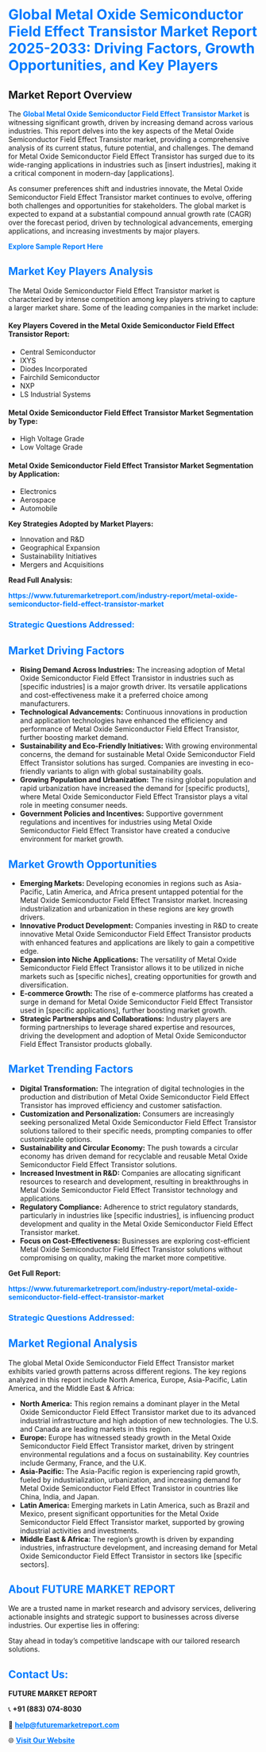 <h1 style="color: #007BFF;">Global Metal Oxide Semiconductor Field Effect Transistor Market Report 2025-2033: Driving Factors, Growth Opportunities, and Key Players</h1>

<section id="overview">
<h2>Market Report Overview</h2>
<p>The <a href="https://www.futuremarketreport.com/industry-report/metal-oxide-semiconductor-field-effect-transistor-market" style="color: #007BFF; text-decoration: none;"><strong>Global Metal Oxide Semiconductor Field Effect Transistor Market</strong></a> is witnessing significant growth, driven by increasing demand across various industries. This report delves into the key aspects of the Metal Oxide Semiconductor Field Effect Transistor market, providing a comprehensive analysis of its current status, future potential, and challenges. The demand for Metal Oxide Semiconductor Field Effect Transistor has surged due to its wide-ranging applications in industries such as [insert industries], making it a critical component in modern-day [applications].</p>
<p>As consumer preferences shift and industries innovate, the Metal Oxide Semiconductor Field Effect Transistor market continues to evolve, offering both challenges and opportunities for stakeholders. The global market is expected to expand at a substantial compound annual growth rate (CAGR) over the forecast period, driven by technological advancements, emerging applications, and increasing investments by major players.</p>
</section>

<section id="overview">
<p><a href="https://www.futuremarketreport.com/request-sample/reportId=76231" style="color: #007BFF; text-decoration: none;"><strong>Explore Sample Report Here</strong></a></p>
</section>

<section id="key-players">
<h2 style="color: #007BFF;">Market Key Players Analysis</h2>
<p>The Metal Oxide Semiconductor Field Effect Transistor market is characterized by intense competition among key players striving to capture a larger market share. Some of the leading companies in the market include:</p>
<h4>Key Players Covered in the Metal Oxide Semiconductor Field Effect Transistor Report:</h4>
<ul><li>Central Semiconductor</li><li>IXYS</li><li>Diodes Incorporated</li><li>Fairchild Semiconductor</li><li>NXP</li><li>LS Industrial Systems</li></ul>
<h4>Metal Oxide Semiconductor Field Effect Transistor Market Segmentation by Type:</h4>
<ul><li>High Voltage Grade</li><li>Low Voltage Grade</li></ul>

<h4>Metal Oxide Semiconductor Field Effect Transistor Market Segmentation by Application:</h4>
<ul><li>Electronics</li><li>Aerospace</li><li>Automobile</li></ul>
<p><strong>Key Strategies Adopted by Market Players:</strong></p>
<ul>
<li>Innovation and R&D</li>
<li>Geographical Expansion</li>
<li>Sustainability Initiatives</li>
<li>Mergers and Acquisitions</li>
</ul>
</section>

<section>
<p><strong>Read Full Analysis: </strong></p><a href="https://www.futuremarketreport.com/industry-report/metal-oxide-semiconductor-field-effect-transistor-market" style="color: #007BFF; text-decoration: none;"><strong>https://www.futuremarketreport.com/industry-report/metal-oxide-semiconductor-field-effect-transistor-market</strong></a>
<h3 style="color: #007BFF;">Strategic Questions Addressed:</h3>
</section>

<section id="driving-factors">
<h2 style="color: #007BFF;">Market Driving Factors</h2>
<ul>
<li><strong>Rising Demand Across Industries:</strong> The increasing adoption of Metal Oxide Semiconductor Field Effect Transistor in industries such as [specific industries] is a major growth driver. Its versatile applications and cost-effectiveness make it a preferred choice among manufacturers.</li>
<li><strong>Technological Advancements:</strong> Continuous innovations in production and application technologies have enhanced the efficiency and performance of Metal Oxide Semiconductor Field Effect Transistor, further boosting market demand.</li>
<li><strong>Sustainability and Eco-Friendly Initiatives:</strong> With growing environmental concerns, the demand for sustainable Metal Oxide Semiconductor Field Effect Transistor solutions has surged. Companies are investing in eco-friendly variants to align with global sustainability goals.</li>
<li><strong>Growing Population and Urbanization:</strong> The rising global population and rapid urbanization have increased the demand for [specific products], where Metal Oxide Semiconductor Field Effect Transistor plays a vital role in meeting consumer needs.</li>
<li><strong>Government Policies and Incentives:</strong> Supportive government regulations and incentives for industries using Metal Oxide Semiconductor Field Effect Transistor have created a conducive environment for market growth.</li>
</ul>
</section>

<section id="growth-opportunities">
<h2 style="color: #007BFF;">Market Growth Opportunities</h2>
<ul>
<li><strong>Emerging Markets:</strong> Developing economies in regions such as Asia-Pacific, Latin America, and Africa present untapped potential for the Metal Oxide Semiconductor Field Effect Transistor market. Increasing industrialization and urbanization in these regions are key growth drivers.</li>
<li><strong>Innovative Product Development:</strong> Companies investing in R&D to create innovative Metal Oxide Semiconductor Field Effect Transistor products with enhanced features and applications are likely to gain a competitive edge.</li>
<li><strong>Expansion into Niche Applications:</strong> The versatility of Metal Oxide Semiconductor Field Effect Transistor allows it to be utilized in niche markets such as [specific niches], creating opportunities for growth and diversification.</li>
<li><strong>E-commerce Growth:</strong> The rise of e-commerce platforms has created a surge in demand for Metal Oxide Semiconductor Field Effect Transistor used in [specific applications], further boosting market growth.</li>
<li><strong>Strategic Partnerships and Collaborations:</strong> Industry players are forming partnerships to leverage shared expertise and resources, driving the development and adoption of Metal Oxide Semiconductor Field Effect Transistor products globally.</li>
</ul>
</section>

<section id="trending-factors">
<h2 style="color: #007BFF;">Market Trending Factors</h2>
<ul>
<li><strong>Digital Transformation:</strong> The integration of digital technologies in the production and distribution of Metal Oxide Semiconductor Field Effect Transistor has improved efficiency and customer satisfaction.</li>
<li><strong>Customization and Personalization:</strong> Consumers are increasingly seeking personalized Metal Oxide Semiconductor Field Effect Transistor solutions tailored to their specific needs, prompting companies to offer customizable options.</li>
<li><strong>Sustainability and Circular Economy:</strong> The push towards a circular economy has driven demand for recyclable and reusable Metal Oxide Semiconductor Field Effect Transistor solutions.</li>
<li><strong>Increased Investment in R&D:</strong> Companies are allocating significant resources to research and development, resulting in breakthroughs in Metal Oxide Semiconductor Field Effect Transistor technology and applications.</li>
<li><strong>Regulatory Compliance:</strong> Adherence to strict regulatory standards, particularly in industries like [specific industries], is influencing product development and quality in the Metal Oxide Semiconductor Field Effect Transistor market.</li>
<li><strong>Focus on Cost-Effectiveness:</strong> Businesses are exploring cost-efficient Metal Oxide Semiconductor Field Effect Transistor solutions without compromising on quality, making the market more competitive.</li>
</ul>
</section>

<section>
<p><strong>Get Full Report: </strong></p><a href="https://www.futuremarketreport.com/industry-report/metal-oxide-semiconductor-field-effect-transistor-market" style="color: #007BFF; text-decoration: none;"><strong>https://www.futuremarketreport.com/industry-report/metal-oxide-semiconductor-field-effect-transistor-market</strong></a>
<h3 style="color: #007BFF;">Strategic Questions Addressed:</h3>
</section>


<section id="regional-analysis">
<h2 style="color: #007BFF;">Market Regional Analysis</h2>
<p>The global Metal Oxide Semiconductor Field Effect Transistor market exhibits varied growth patterns across different regions. The key regions analyzed in this report include North America, Europe, Asia-Pacific, Latin America, and the Middle East & Africa:</p>
<ul>
<li><strong>North America:</strong> This region remains a dominant player in the Metal Oxide Semiconductor Field Effect Transistor market due to its advanced industrial infrastructure and high adoption of new technologies. The U.S. and Canada are leading markets in this region.</li>
<li><strong>Europe:</strong> Europe has witnessed steady growth in the Metal Oxide Semiconductor Field Effect Transistor market, driven by stringent environmental regulations and a focus on sustainability. Key countries include Germany, France, and the U.K.</li>
<li><strong>Asia-Pacific:</strong> The Asia-Pacific region is experiencing rapid growth, fueled by industrialization, urbanization, and increasing demand for Metal Oxide Semiconductor Field Effect Transistor in countries like China, India, and Japan.</li>
<li><strong>Latin America:</strong> Emerging markets in Latin America, such as Brazil and Mexico, present significant opportunities for the Metal Oxide Semiconductor Field Effect Transistor market, supported by growing industrial activities and investments.</li>
<li><strong>Middle East & Africa:</strong> The region’s growth is driven by expanding industries, infrastructure development, and increasing demand for Metal Oxide Semiconductor Field Effect Transistor in sectors like [specific sectors].</li>
</ul>
</section>

<footer>
<h2 style="color: #007BFF;">About FUTURE MARKET REPORT</h2>
<p>We are a trusted name in market research and advisory services, delivering actionable insights and strategic support to businesses across diverse industries. Our expertise lies in offering:</p>

<p>Stay ahead in today’s competitive landscape with our tailored research solutions.</p>

<h2 style="color: #007BFF;">Contact Us:</h2>
<p><strong>FUTURE MARKET REPORT</strong></p>
<p>📞 <strong>+91 (883) 074-8030</strong></p>
<p>📧 <strong><a href="mailto:help@futuremarketreport.com" style="color: #007BFF;">help@futuremarketreport.com</a></strong></p>
<p>🌐 <strong><a href="https://www.futuremarketreport.com/" style="color: #007BFF;">Visit Our Website</a></strong></p>
</footer>